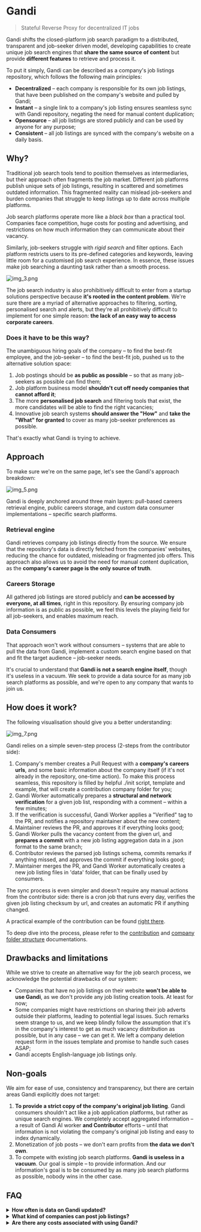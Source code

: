 # Gandi

> Stateful Reverse Proxy for decentralized IT jobs

Gandi shifts the closed-platform job search paradigm to a distributed, transparent and job-seeker driven model,
developing
capabilities to create unique job search engines that **share the same source of content** but provide **different
features** to retrieve and process it.

To put it simply, Gandi can be described as a company's job listings repository, which follows the following main
principles:

- **Decentralized** – each company is responsible for its own job listings, that have been published on the company's
  website and pulled by Gandi;
- **Instant** – a single link to a company's job listing ensures seamless sync with Gandi repository, negating the need
  for manual content duplication;
- **Opensource** – all job listings are stored publicly and can be used by anyone for any purpose;
- **Consistent** – all job listings are synced with the company's website on a daily basis.

## Why?

Traditional job search tools tend to position themselves as intermediaries, but their approach often fragments the job
market. Different job platforms publish unique sets of job listings, resulting in scattered and sometimes outdated
information. This fragmented reality can mislead job-seekers and burden companies that struggle to keep listings up to
date across multiple platforms.

Job search platforms operate more like a _black box_ than a practical tool. Companies face competition, huge costs for
posting and advertising, and restrictions on how much information they can communicate about their vacancy.

Similarly, job-seekers struggle with _rigid search_ and filter options. Each platform restricts users to its pre-defined
categories and keywords, leaving little room for a customised job search experience. In essence, these issues make job
searching a daunting task rather than a smooth process.

![img_3.png](img_3.png)

The job search industry is also prohibitively difficult to enter from a startup solutions perspective because **it's
rooted in the content problem**. We're sure there are a myriad of alternative approaches to filtering, sorting,
personalised search and alerts, but they're all prohibitively difficult to implement for one simple reason: **the lack
of an easy way to access corporate careers**.

### Does it have to be this way?

The unambiguous hiring goals of the company – to find the best-fit employee, and the job-seeker – to find the best-fit
job, pushed us to the alternative solution space:

1. Job postings should be **as public as possible** – so that as many job-seekers as possible can find them;
2. Job platform business model **shouldn't cut off needy companies that cannot afford it**;
3. The more **personalised job search** and filtering tools that exist, the more candidates will be able to find the
   right vacancies;
4. Innovative job search systems **should answer the "How"** and **take the "What" for granted** to cover as many
   job-seeker preferences as possible.

That's exactly what Gandi is trying to achieve.

## Approach

To make sure we're on the same page, let's see the Gandi's approach breakdown:

![img_5.png](img_5.png)

Gandi is deeply anchored around three main layers: pull-based careers retrieval engine, public careers storage, and
custom data consumer implementations – specific search platforms.

### Retrieval engine

Gandi retrieves company job listings directly from the source. We ensure that the repository's data is directly fetched
from the companies’ websites, reducing the chance for outdated, misleading or fragmented job offers. This approach also
allows us to avoid the need for manual content duplication, as the **company's career page is the only source of truth**.

### Careers Storage

All gathered job listings are stored publicly and __can be accessed by everyone, at all times__, right in this
repository. By ensuring company job information is as public as possible, we feel this levels the playing field for all
job-seekers, and enables maximum reach.

### Data Consumers

That approach won't work without consumers – systems that are able to pull the data from Gandi, implement a custom
search engine based on that and fit the target audience – job-seeker needs.

It's crucial to understand that __Gandi is not a search engine itself__, though it's useless in a vacuum. We seek to
provide a data source for as many job search platforms as possible, and we're open to any company that wants to join us.

## How does it work?

The following visualisation should give you a better understanding:

![img_7.png](img_7.png)

Gandi relies on a simple seven-step process (2-steps from the contributor side):

1. Company's member creates a Pull Request with a __company's careers urls__, and some basic information about the
   company itself (if it's not already in the repository, one-time action). To make this process seamless, this
   repository is filled by helpful ./init script, template and example, that will create a contribution company folder
   for you;
2. Gandi Worker automatically prepares a __structural and network verification__ for a given job list, responding with a
   comment – within a few minutes;
3. If the verification is successful, Gandi Worker applies a "Verified" tag to the PR, and notifies a repository
   maintainer about the new content;
4. Maintainer reviews the PR, and approves it if everything looks good;
5. Gandi Worker pulls the vacancy content from the given url, and __prepares a commit__ with a new job listing
   aggregation data in a .json format to the same branch;
6. Contributor reviews the parsed job listings schema, commits remarks if anything missed, and approves the commit if
   everything looks good;
7. Maintainer merges the PR, and Gandi Worker automatically creates a new job listing files in 'data' folder, that can
   be finally used by consumers.

The sync process is even simpler and doesn't require any manual actions from the contributor side: there is a cron job
that runs every day, verifies the given job listing checksum by url, and creates an automatic PR if anything changed.

A practical example of the contribution can be found [right there](https://google.com).

To deep dive into the process, please refer to the [contribution](CONTRIBUTING.md)
and [company folder structure](/superjobs/README.md) documentations.

[//]: # (But there is no better way than to see it in action. Let's take a look at the example of how Gandi works with a company. )

## Drawbacks and limitations

While we strive to create an alternative way for the job search process, we acknowledge the potential drawbacks of our
system:

- Companies that have no job listings on their website __won't be able to use Gandi__, as we don't provide any job
  listing creation tools. At least for now;
- Some companies might have restrictions on sharing their job adverts outside their platforms, leading to potential
  legal issues. Such remarks seem strange to us, and we keep blindly follow the assumption that it's in the company's
  interest to get as much vacancy distribution as possible, but in any case – we can get it. We left a company deletion
  request form in the issues template and promise to handle such cases ASAP;
- Gandi accepts English-language job listings only.

## Non-goals

We aim for ease of use, consistency and transparency, but there are certain areas Gandi explicitly does not target:

1. __To provide a strict copy of the company's original job listing__. Gandi consumers shouldn't act like a job
   application platforms, but rather as unique search engines. We completely accept aggregated information – a result of
   Gandi AI worker __and Contributor__ efforts – until that information is not violating the company's original job
   listing and easy to index dynamically.
2. Monetization of job posts – we don't earn profits from __the data we don't own__.
3. To compete with existing job search platforms. __Gandi is useless in a vacuum__. Our goal is simple – to provide
   information. And our information's goal is to be consumed by as many job search platforms as possible, nobody wins in
   the other case.

## FAQ

<details>
<summary><b>How often is data on Gandi updated?</b></summary>
Our platforms sync with company websites daily to ensure the most up-to-date job listings.
</details>
<details>
<summary><b>What kind of companies can post job listings?</b></summary>
Any company, regardless of size or industry, can sync their job listings with Gandi. As of beta launch, we're mostly focusing on startups/mid-size companies, but we're open to any company that wants to join us.
</details>
<details>
<summary><b>Are there any costs associated with using Gandi?</b></summary>
Gandi is a free platform. We believe job information should be as public as possible, without any barriers.
</details>

